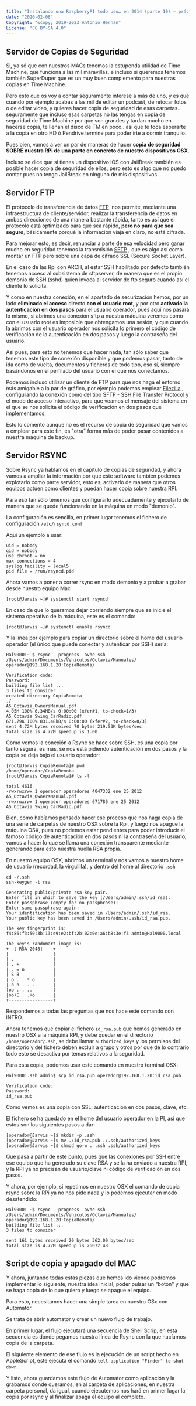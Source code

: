 ```yaml
---
title: "Instalando una RaspberryPI todo uso… en 2014 (parte 10) – práctico 4 - Servidor copias de Seguridad"
date: "2020-02-08"
Copyright: "&copy; 2019-2023 Antonio Hernan"
License: "CC BY-SA 4.0"
---
```


## Servidor de Copias de Seguridad

Si, ya sé que con nuestros MACs tenemos la estupenda utilidad de Time Machine, que funciona a las mil maravillas, e incluso si queremos tenemos también SuperDuper que es un muy buen complemento para nuestras copias en Time Machine.

Pero esto que os voy a contar seguramente interese a más de uno, y es que cuando por ejemplo acabas a las mil de editar un podcast, de retocar fotos o de editar video, y quieres hacer copia de seguridad de esas carpetas… seguramente que incluso esas carpetas no las tengas en copia de seguridad de Time Machine por que son grandes y tardan mucho en hacerse copia, te llenan el disco de TM en poco.. así que te toca esperarte a la copia en otro HD ó Pendrive termine para poder irte a dormir tranquilo.

Pues bien, vamos a ver un par de maneras de hacer **copia de seguridad SOBRE nuestra RPi de una parte en concreto de nuestro dispositivos OSX**.

Incluso se dice que si tienes un dispositivo iOS con JailBreak también es posible hacer copia de seguridad de ellos, pero esto es algo que no puedo contar pues no tengo JailBreak en ninguno de mis dispositivos.

## Servidor FTP

El protocolo de transferencia de datos [FTP](http://es.wikipedia.org/wiki/File_Transfer_Protocol)  nos permite, mediante una infraestructura de cliente/servidor, realizar la transferencia de datos en ambas direcciones de una manera bastante rápida, tanto es así que el protocolo está optimizado para que sea rápido, **pero no para que sea seguro**, básicamente porqué la información viaja en claro, no está cifrada.

Para mejorar esto, es decir, renunciar a parte de esa velocidad pero ganar mucho en seguridad tenemos la transmisión [SFTP](http://es.wikipedia.org/wiki/SSH_File_Transfer_Protocol) , que es algo así como montar un FTP pero sobre una capa de cifrado SSL (Secure Socket Layer).

En el caso de las Rpi con ARCH, al estar SSH habilitado por defecto también tenemos acceso al subsistema de sftpserver, de manera que es el propio demonio de SSH (sshd) quien invoca al servidor de ftp seguro cuando así el cliente lo solicita.

Y como en nuestra conexión, en el apartado de securización hemos, por un lado **eliminado el acceso** directo **con el usuario root**, y por otro **activado la autenticación en dos pasos** para el usuario operador, pues aquí nos pasará lo mismo, si abrimos una conexión sftp a nuestra máquina veremos como con el usuario root es imposible que obtengamos una sesión, y que cuando la abrimos con el usuario operador nos solicita lo primero el código de verificación de la autenticación en dos pasos y luego la contraseña del usuario.

Así pues, para esto no tenemos que hacer nada, tan sólo saber que tenemos este tipo de conexión disponible y que podemos pasar, tanto de ida como de vuelta, documentos y ficheros de todo tipo, eso sí, siempre basándonos en el perfilado del usuario con el que nos conectamos.

Podemos incluso utilizar un cliente de FTP para que nos haga el entorno más amigable a la par de gráfico, por ejemplo podemos emplear [Filezilla](https://filezilla-project.org) , configurando la conexión como del tipo SFTP - SSH File Transfer Protocol y el modo de acceso Interactivo, para que veamos el mensaje del sistema en el que se nos solicita el código de verificación en dos pasos que implementamos.

Esto lo comento aunque no es el recurso de copia de seguridad que vamos a emplear para este fin, es "otra" forma más de poder pasar contenidos a nuestra máquina de backup.

## Servidor RSYNC

Sobre Rsync ya hablamos en el capítulo de copias de seguridad, y ahora vamos a ampliar la información por que este software también podemos explotarlo como parte servidor, esto es, activarlo de manera que otros equipos actúen como clientes y puedan hacer copia sobre nuestra RPI.

Para eso tan sólo tenemos que configurarlo adecuadamente y ejecutarlo de manera que se quede funcionando en la máquina en modo "demonio".

La configuración es sencilla, en primer lugar tenemos el fichero de configuración `/etc/rsyncd.conf`

Aquí un ejemplo a usar:
```
uid = nobody
gid = nobody
use chroot = no
max connections = 4
syslog facility = local5
pid file = /run/rsyncd.pid
```
Ahora vamos a poner a correr rsync en modo demonio y a probar a grabar desde nuestro equipo Mac

`[root@Jarvis ~]# systemctl start rsyncd`

En caso de que lo queramos dejar corriendo siempre que se inicie el sistema operativo de la máquina, este es el comando:

`[root@Jarvis ~]# systemctl enable rsyncd`

Y la línea por ejemplo para copiar un directorio sobre el home del usuario operador (el único que puede conectar y autenticar por SSH) sería:
```
Hal9000:~ $ rsync --progress -avhe ssh /Users/admin/Documents/Vehiculos/Octavia/Manuales/ operador@192.168.1.20:CopiaRemota/

Verification code:
Password:
building file list ...
3 files to consider
created directory CopiaRemota
./
A5_Octavia_OwnersManual.pdf
4.05M 100% 6.34MB/s 0:00:00 (xfer#1, to-check=1/3)
A5_Octavia_Swing_CarRadio.pdf
671.79K 100% 831.48kB/s 0:00:00 (xfer#2, to-check=0/3)
sent 4.72M bytes received 70 bytes 219.53K bytes/sec
total size is 4.72M speedup is 1.00
```
Como vemos la conexión a Rsync se hace sobre SSH, es una copia por tanto segura, es más, se nos está pidiendo autenticación en dos pasos y la copia se deja bajo el usuario operador:
```
[root@Jarvis CopiaRemota]# pwd
/home/operador/CopiaRemota
[root@Jarvis CopiaRemota]# ls -l

total 4616
-rwxrwxrwx 1 operador operadores 4047332 ene 25 2012 A5_Octavia_OwnersManual.pdf
-rwxrwxrwx 1 operador operadores 671786 ene 25 2012 A5_Octavia_Swing_CarRadio.pdf
```
Bien, como habíamos pensado hacer ese proceso que nos haga copia de una serie de carpetas de nuestro OSX sobre la Rpi, y luego nos apague la máquina OSX, pues no podemos estar pendientes para poder introducir el famoso código de autenticación en dos pasos ni la contraseña del usuario, vamos a hacer lo que se llama una conexión transparente mediante generando para esto nuestra huella RSA propia.

En nuestro equipo OSX, abrimos un terminal y nos vamos a nuestro home de usuario (recordad, la virgulilla), y dentro del home al directorio `.ssh`
```
cd ~/.ssh
ssh-keygen -t rsa

Generating public/private rsa key pair.
Enter file in which to save the key (/Users/admin/.ssh/id_rsa):
Enter passphrase (empty for no passphrase):
Enter same passphrase again:
Your identification has been saved in /Users/admin/.ssh/id_rsa.
Your public key has been saved in /Users/admin/.ssh/id_rsa.pub.

The key fingerprint is:
f4:86:f3:50:3b:13:e9:e2:bf:2b:02:0e:a6:b8:3e:f3 admin@Hal9000.local

The key's randomart image is:
+--[ RSA 2048]----+
|                 |
| .               |
| . +             |
| . = o           |
| S B             |
| o . . * o       |
|.o o . . .       |
|oo . . ..        |
|oo+E . .+o       |
+-----------------+
```
Respondemos a todas las preguntas que nos hace este comando con INTRO.

Ahora tenemos que copiar el fichero `id_rsa.pub` que hemos generado en nuestro OSX a la máquina RPI, y debe quedar en el directorio `/home/operador/.ssh`, se debe llamar `authorized_keys` y los permisos del directorio y del fichero deben excluir a grupo y otros por que de lo contrario todo esto se desactiva por temas relativos a la seguridad.

Para esta copia, podemos usar este comando en nuestro terminal OSX:
```
Hal9000:.ssh admin$ scp id_rsa.pub operador@192.168.1.20:id_rsa.pub

Verification code:
Password:
id_rsa.pub
```
Como vemos es una copia con SSL, autenticación en dos pasos, clave, etc.

El fichero se ha quedado en el home del usuario operador en la PI, así que estos son los siguientes pasos a dar:
```
[operador@Jarvis ~]$ mkdir -p .ssh
[operador@Jarvis ~]$ mv ./id_rsa.pub ./.ssh/authorized_keys
[operador@Jarvis ~]$ chmod go-w . .ssh .ssh/authorized_keys
```
Que pasa a partir de este punto, pues que las conexiones por SSH entre ese equipo que ha generado su clave RSA y se la ha enviado a nuestra RPI, y la RPI ya no precisan de usuario/clave ni código de verificación en dos pasos.

Y ahora, por ejemplo, si repetimos en nuestro OSX el comando de copia rsync sobre la RPi ya no nos pide nada y lo podemos ejecutar en modo desatendido:
```
Hal9000: ~$ rsync --progress -avhe ssh /Users/admin/Documents/Vehiculos/Octavia/Manuales/ operador@192.168.1.20:CopiaRemota/
building file list ...
3 files to consider

sent 161 bytes received 20 bytes 362.00 bytes/sec
total size is 4.72M speedup is 26072.48
```

## Script de copia y apagado del MAC

Y ahora, juntando todas estas piezas que hemos ido viendo podremos implementar lo siguiente, nuestra idea inicial, poder pulsar un "botón" y que se haga copia de lo que quiero y luego se apague el equipo.

Para esto, necesitamos hacer una simple tarea en nuestro OSx con Automator.

Se trata de abrir automator y crear un nuevo flujo de trabajo.

En primer lugar, el flujo ejecutará una secuencia de Shell Scrip, en esta secuencia es donde pegamos nuestra línea de Rsync con la que hacíamos copia de la carpeta.

El siguiente elemento de ese flujo es la ejecución de un script hecho en AppleScript, este ejecuta el comando `tell application "Finder" to shut down`.

Y listo, ahora guardamos este flujo de Automator como aplicación y la grabamos donde queramos, en al carpeta de aplicaciones, en nuestra carpeta personal, da igual, cuando ejecutemos nos hará en primer lugar la copia por rsync y al finalizar apaga el equipo al completo.
